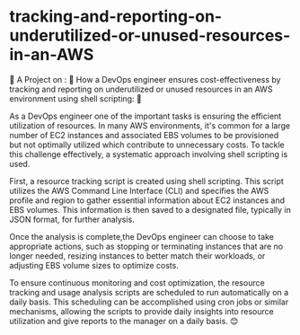 # tracking-and-reporting-on-underutilized-or-unused-resources-in-an-AWS
🎊 A Project on : 🌟 How a DevOps engineer ensures cost-effectiveness by tracking and reporting on underutilized or unused resources in an AWS environment using shell scripting: 🌟

As a DevOps engineer one of the important tasks is ensuring the efficient utilization of resources. In many AWS environments, it's common for a large number of EC2 instances and associated EBS volumes to be provisioned but not optimally utilized which contribute to unnecessary costs. To tackle this challenge effectively, a systematic approach involving shell scripting is used.

First, a resource tracking script is created using shell scripting. This script utilizes the AWS Command Line Interface (CLI) and specifies the AWS profile and region to gather essential information about EC2 instances and EBS volumes. This information is then saved to a designated file, typically in JSON format, for further analysis.

Once the analysis is complete,the DevOps engineer can choose to take appropriate actions, such as stopping or terminating instances that are no longer needed, resizing instances to better match their workloads, or adjusting EBS volume sizes to optimize costs.

To ensure continuous monitoring and cost optimization, the resource tracking and usage analysis scripts are scheduled to run automatically on a daily basis. This scheduling can be accomplished using cron jobs or similar mechanisms, allowing the scripts to provide daily insights into resource utilization and give reports to the manager on a daily basis. 😊

